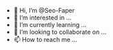 - 👋 Hi, I’m @Seo-Faper
- 👀 I’m interested in ...
- 🌱 I’m currently learning ...
- 💞️ I’m looking to collaborate on ...
- 📫 How to reach me ...

<!---
Seo-Faper/Seo-Faper is a ✨ special ✨ repository because its `README.md` (this file) appears on your GitHub profile.
You can click the Preview link to take a look at your changes.
--->
